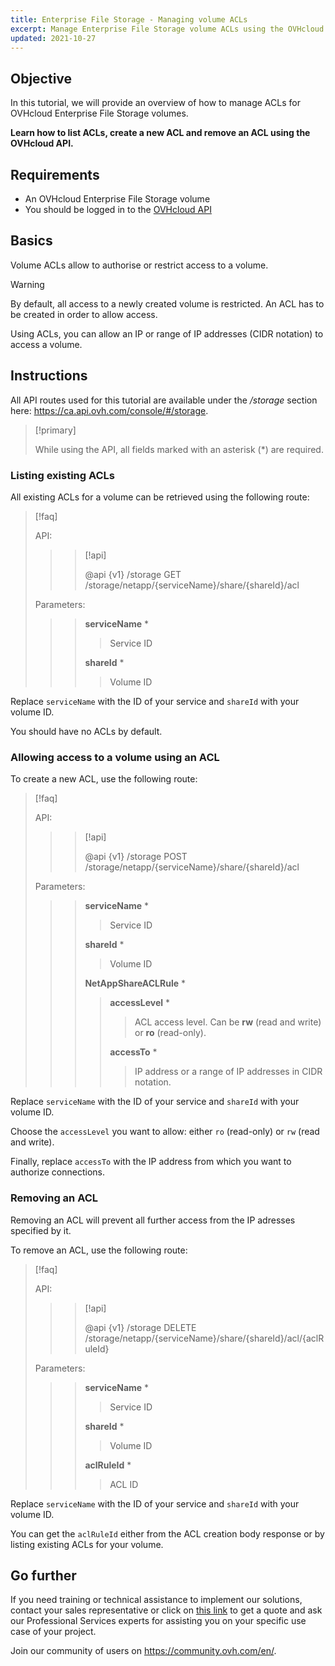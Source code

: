 ```yaml
---
title: Enterprise File Storage - Managing volume ACLs
excerpt: Manage Enterprise File Storage volume ACLs using the OVHcloud API
updated: 2021-10-27
---
```


## Objective

In this tutorial, we will provide an overview of how to manage ACLs for OVHcloud Enterprise File Storage volumes.

**Learn how to list ACLs, create a new ACL and remove an ACL using the OVHcloud API.**

## Requirements

- An OVHcloud Enterprise File Storage volume
- You should be logged in to the [OVHcloud API](https://ca.api.ovh.com)

## Basics

Volume ACLs allow to authorise or restrict access to a volume.

> [!warning]
>
> By default, all access to a newly created volume is restricted. An ACL has to be created in order to allow access.
>

Using ACLs, you can allow an IP or range of IP addresses (CIDR notation) to access a volume.

## Instructions

All API routes used for this tutorial are available under the */storage* section here: <https://ca.api.ovh.com/console/#/storage>.

> [!primary]
>
> While using the API, all fields marked with an asterisk (\*) are required.
>

### Listing existing ACLs

All existing ACLs for a volume can be retrieved using the following route:

> [!faq]
>
> API:
>
>> > [!api]
>> >
>> > @api {v1} /storage GET /storage/netapp/{serviceName}/share/{shareId}/acl
>> >
>>
>
> Parameters:
>
>> > **serviceName** *
>> >
>> >> Service ID
>> >
>> > **shareId** *
>> >
>> >> Volume ID
>

Replace `serviceName` with the ID of your service and `shareId` with your volume ID.

You should have no ACLs by default.

### Allowing access to a volume using an ACL

To create a new ACL, use the following route:

> [!faq]
>
> API:
>
>> > [!api]
>> >
>> > @api {v1} /storage POST /storage/netapp/{serviceName}/share/{shareId}/acl
>> >
>>
>
> Parameters:
>
>> > **serviceName** *
>> >
>> >> Service ID
>> >
>> > **shareId** *
>> >
>> >> Volume ID
>> >
>> > **NetAppShareACLRule** *
>> >
>> >> **accessLevel** *
>> >> >
>> >> > ACL access level. Can be **rw** (read and write) or **ro** (read-only).
>> >>
>> >> **accessTo** *
>> >> >
>> >> > IP address or a range of IP addresses in CIDR notation.
>

Replace `serviceName` with the ID of your service and `shareId` with your volume ID.

Choose the `accessLevel` you want to allow: either `ro` (read-only) or `rw` (read and write).

Finally, replace `accessTo` with the IP address from which you want to authorize connections.

### Removing an ACL

Removing an ACL will prevent all further access from the IP adresses specified by it.

To remove an ACL, use the following route:

> [!faq]
>
> API:
>
>> > [!api]
>> >
>> > @api {v1} /storage DELETE /storage/netapp/{serviceName}/share/{shareId}/acl/{aclRuleId}
>> >
>>
>
> Parameters:
>
>> > **serviceName** *
>> >
>> >> Service ID
>> >
>> > **shareId** *
>> >
>> >> Volume ID
>> >
>> > **aclRuleId** *
>> >
>> >> ACL ID
>

Replace `serviceName` with the ID of your service and `shareId` with your volume ID.

You can get the `aclRuleId` either from the ACL creation body response or by listing existing ACLs for your volume.

## Go further

If you need training or technical assistance to implement our solutions, contact your sales representative or click on [this link](https://www.ovhcloud.com/en-sg/professional-services/) to get a quote and ask our Professional Services experts for assisting you on your specific use case of your project.

Join our community of users on <https://community.ovh.com/en/>.
